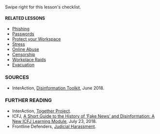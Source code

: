 [Title]: # (What now?)
[Order]: # (6)

Swipe right for this lesson's checklist.

#### **RELATED LESSONS**

* [Phishing](umbrella://communications/phishing/beginner)
* [Passwords](umbrella://information/passwords)
* [Protect your Workspace](umbrella://information/protect-your-workspace)
* [Stress](umbrella://stress/stress/beginner)
* [Online Abuse](umbrella://communications/online-abuse)
* [Censorship](umbrella://communications/censorship/beginner)
* [Workplace Raids](umbrella://information/protect-your-workspace)
* [Evacuation](umbrella://incident-response/evacuation)

### SOURCES

* InterAction, [Disinformation Toolkit](https://www.interaction.org/project/disinformation-toolkit/overview), June 2018. 

### FURTHER READING

* InterAction, [Together Project](https://www.interaction.org/project/together-project/overview).
* ICFJ, [A Short Guide to the History of ‘Fake News’ and Disinformation: A New ICFJ Learning Module](https://www.icfj.org/news/short-guide-history-fake-news-and-disinformation-new-icfj-learning-module), July 23, 2018. 
* Frontline Defenders, [Judicial Harassment](https://www.frontlinedefenders.org/en/violation/judicial-harassment). 
